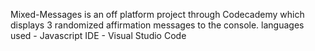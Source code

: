 Mixed-Messages is an off platform project through Codecademy which displays 3 randomized affirmation messages to the console. 
languages used - Javascript
IDE - Visual Studio Code
